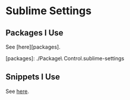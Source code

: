 # Sublime Settings #

## Packages I Use ##

See [here][packages].

[packages]: ./Package\ Control.sublime-settings

## Snippets I Use ##

See [here][snippets].

[snippets]: ./snippets

